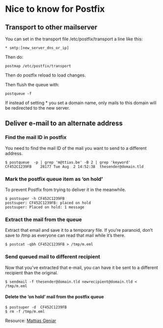 # Nice to know for Postfix


## Transport to other mailserver

You can set in the transport file /etc/postfix/transport a line like this:

    * smtp:[new_server_dns_or_ip]

Then do:

    postmap /etc/postfix/transport

Then do postfix reload to load changes.

Then flush the queue with:

    postqueue -f

If instead of setting * you set a domain name, only mails to this domain will be redirected to the new server.


## Deliver e-mail to an alternate address

### Find the mail ID in postfix

You need to find the mail ID of the mail you want to send to a different address.

    $ postqueue  -p | grep 'm@ttias.be' -B 2 | grep 'keyword'
    CF452C1239FB    28177 Tue Aug  2 14:52:38  thesender@domain.tld

### Mark the postfix queue item as ‘on hold’

To prevent Postfix from trying to deliver it in the meanwhile.

    $ postsuper -h CF452C1239FB
    postsuper: CF452C1239FB: placed on hold
    postsuper: Placed on hold: 1 message

### Extract the mail from the queue

Extract that email and save it to a temporary file. If you’re paranoid, don’t save to /tmp as everyone can read that mail while it’s there.

    $ postcat -qbh CF452C1239FB > /tmp/m.eml

### Send queued mail to different recipient

Now that you’ve extracted that e-mail, you can have it be sent to a different recipient than the original.

    $ sendmail -f thesender@domain.tld newrecipient@domain.tld < /tmp/m.eml

#### Delete the ‘on hold’ mail from the postfix queue

    $ postsuper -d  CF452C1239FB
    $ rm -f /tmp/m.eml

Resource: [Mattias Geniar](https://ma.ttias.be/postfix-mail-queue-deliver-e-mail-alternate-address/)
